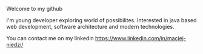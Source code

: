 Welcome to my github
 
I'm young developer exploring world of possibilites.
Interested in java based web development, software architecture and modern technologies.

You can contact me on my linkedin https://www.linkedin.com/in/maciej-niedzi/
